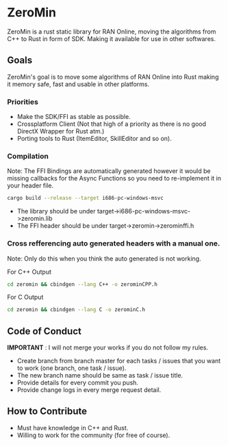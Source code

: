 
# ZeroMin

ZeroMin is a rust static library for RAN Online, moving the algorithms from C++ to Rust in form of SDK. Making it available for use in other softwares.

## Goals

ZeroMin's goal is to move some algorithms of RAN Online into Rust making it memory safe, fast and usable in other platforms.

### Priorities

- Make the SDK/FFI as stable as possible.
- Crossplatform Client (Not that high of a priority as there is no good DirectX Wrapper for Rust atm.)
- Porting tools to Rust (ItemEditor, SkillEditor and so on).

### Compilation

Note: The FFI Bindings are automatically generated however it would be missing callbacks for the Async Functions
so you need to re-implement it in your header file.

```bash
cargo build --release --target i686-pc-windows-msvc
```

- The library should be under target->i686-pc-windows-msvc->zeromin.lib
- The FFI header should be under target->zeromin->zerominffi.h

### Cross refferencing auto generated headers with a manual one.

Note: Only do this when you think the auto generated is not working.

For C++ Output

```bash
cd zeromin && cbindgen --lang C++ -o zerominCPP.h
```

For C Output

```bash
cd zeromin && cbindgen --lang C -o zerominC.h
```


## Code of Conduct

**IMPORTANT** : I will not merge your works if you do not follow my rules.

- Create branch from branch master for each tasks / issues that you want to work (one branch, one task / issue).
- The new branch name should be same as task / issue title.
- Provide details for every commit you push.
- Provide change logs in every merge request detail.

## How to Contribute

- Must have knowledge in C++ and Rust.
- Willing to work for the community (for free of course).
